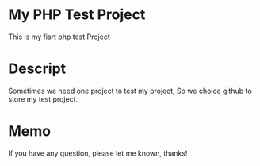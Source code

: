 My PHP Test Project
==========================
This is my fisrt php test Project

Descript
===========================

Sometimes we need one project to test my project,
So we choice github to store my test project.

Memo 
======================
If you have any question, please let me known, thanks!
